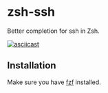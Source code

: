 # zsh-ssh

Better completion for ssh in Zsh.

[![asciicast](https://asciinema.org/a/381405.svg)](https://asciinema.org/a/381405)

## Installation

Make sure you have [fzf](https://github.com/junegunn/fzf) installed.
